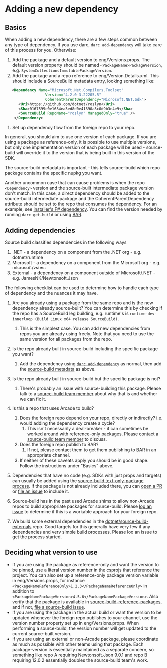 # Adding a new dependency

## Basics

When adding a new dependency, there are a few steps common between any type
of dependency.  If you use darc, `darc add-dependency` will take care of
this process for you.  Otherwise:

1. Add the package and a default version to eng/Versions.props.  The default
  version property should be named `<PackageName>PackageVersion`,
  e.g. `SystemCollectionsImmutablePackageVersion`.
1. Add the package and a repo reference to eng/Version.Details.xml.  This
  should include a SourceBuild metadata entry, looking something like:

```xml
   <Dependency Name="Microsoft.Net.Compilers.Toolset"
                  Version="4.2.0-3.22205.5"
                  CoherentParentDependency="Microsoft.NET.Sdk">
      <Uri>https://github.com/dotnet/roslyn</Uri>
      <Sha>0167599e0e1634ea3ed8d0e41390a3c0d9b3e4e9</Sha>
      <SourceBuild RepoName="roslyn" ManagedOnly="true" />
    </Dependency>
```

1. Set up dependency flow from the foreign repo to your repo.

In general, you should aim to use one version of each package.  If you are
using a package as reference-only, it is possible to use multiple versions,
but only one implementation version of each package will be used -
source-build will override it to the version that is being built in this
version of the SDK.

The source-build metadata is important - this tells source-build which repo
package contains the specific nupkg you want.

Another uncommon case that can cause problems is when the repo `<Dependency>`
version and the source-built intermediate package version don't match.
In this case, a direct dependency should be added to the source-build
intermediate package and the CoherentParentDependency attribute should be
set to the repo that consumes the dependency. For an example,
see [installer's F# dependency](https://github.com/dotnet/installer/blob/ba1739a2363b1062f03ea386ec67174c6468d3b2/eng/Version.Details.xml#L128).
You can find the version needed by running `darc get-build`
or using [BAR](https://aka.ms/bar).

## Adding dependencies

Source build classifies dependencies in the following ways

1. .NET - a dependency on a component from the .NET org - e.g. dotnet/runtime
1. Microsoft - a dependency on a component from the Microsoft org - e.g. microsoft/vstest
1. External - a dependency on a component outside of Microsoft/.NET - e.g. JamesNK/Newtonsoft.Json

The following checklist can be used to determine how to handle each type of
dependency and the nuances it may have.

1. Are you already using a package from the same repo and is the new
  dependency already source-built?  You can determine this by checking if
  the repo has a SourceBuild leg building, e.g. runtime's is
  `runtime-dev-innerloop (Build Linux x64 release SourceBuild)`.

    1. This is the simplest case.  You can add new dependencies from repos
      you are already using freely.  Note that you need to use the same version
      for all packages from the repo.
1. Is the repo already built in source-build including the specific
  package you want?
    1. Add the dependency using [`darc add-dependency`](https://github.com/dotnet/arcade/blob/main/Documentation/Darc.md#add-dependency) as normal, then
      add the [source-build metadata](#basics) as above.
1. Is the repo already built in source-build but the specific package is not?
    1. There's probably an issue with source-building this package.  Please
      talk to a [source-build team member](https://github.com/orgs/dotnet/teams/source-build-internal)
      about why that is and whether we can fix it.
1. Is this a repo that uses Arcade to build?
    1. Does the foreign repo depend on your repo, directly or indirectly?
      i.e. would adding the dependency create a cycle?
        1. This isn't necessarily a deal-breaker - it can sometimes be worked
          around with reference-only packages.  Please contact a
          [source-build team member](https://github.com/orgs/dotnet/teams/source-build-internal)
          to discuss.
    1. Does the foreign repo publish to BAR?
        1. If not, please contact them to get them publishing to BAR
          in an appropriate channel.
    1. If neither of these caveats apply you should be in good shape.
      Follow the instructions under "Basics" above.
1. Dependencies that have no code (e.g. SDKs with just props and targets) can
  usually be added using the [source-build text-only-package process](https://github.com/dotnet/source-build-reference-packages/tree/main/src/textOnlyPackages/src).
  If the package is not already included there, you can [open a PR](https://github.com/dotnet/source-build-reference-packages/pulls)
  or [file an issue](https://github.com/dotnet/source-build/issues/new/choose)
  to include it.
1. Source-build has in the past used Arcade shims to allow non-Arcade repos
  to build appropriate packages for source-build.  Please
  [log an issue](https://github.com/dotnet/source-build/issues/new/choose)
  to determine if this is a workable approach for your foreign repo.
1. We build some external dependencies in the [dotnet/source-build-externals](https://github.com/dotnet/source-build-externals)
  repo.  Good targets for this generally have very few if any dependencies and
  very simple build processes.
  [Please log an issue](https://github.com/dotnet/source-build/issues/new/choose)
  to get the process started.

## Deciding what version to use

- If you are using the package as reference-only and want the version to be
  pinned, use a literal version number in the csprojs that reference the
  project.  You can also set up a reference-only package version variable
  in eng/Versions.props, for instance `<PackageNameReferenceOnly>1.2.3</PackageNameReferenceOnly>`
  in addition to `<PackageNamePackageVersion>4.5.6</PackageNamePackageVersion>`.
  Also verify that the package is available in
  [source-build-reference-packages](https://github.com/dotnet/source-build-reference-packages),
  and if not, [file a source-build issue](https://github.com/dotnet/source-build/issues).
- If you are using the package in the actual build or want the version
  to be updated whenever the foreign repo publishes to your channel, use
  the version number property set up in eng/Versions.props.  When performing
  a source-build, the version number will get updated to the current
  source-built version.
- If you are using an external or non-Arcade package, please coordinate as
  much as possible with other teams using that package.  Each
  package-version is essentially maintained as a separate concern, so
  something like repo A requiring Newtonsoft.Json 9.0.1 and repo B requiring
  12.0.2 essentially doubles the source-build team's work.
